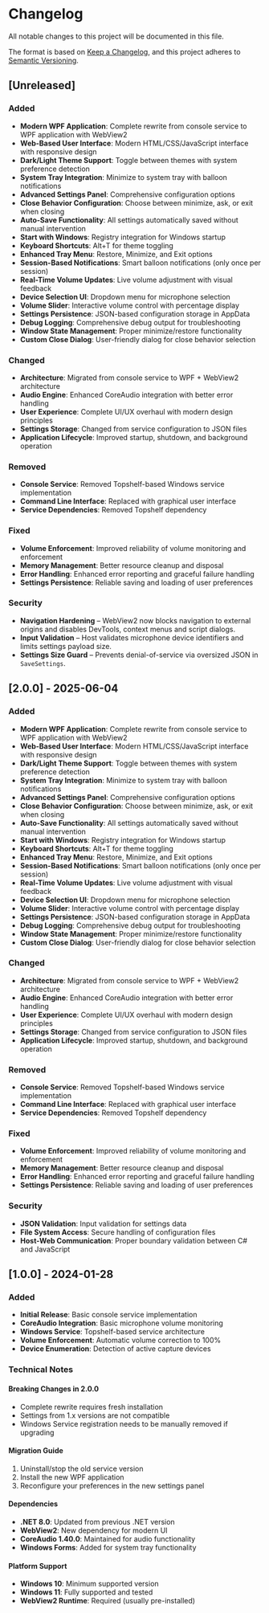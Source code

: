 # Changelog

All notable changes to this project will be documented in this file.

The format is based on [Keep a Changelog](https://keepachangelog.com/en/1.0.0/),
and this project adheres to [Semantic Versioning](https://semver.org/spec/v2.0.0.html).

## [Unreleased]

### Added
- **Modern WPF Application**: Complete rewrite from console service to WPF application with WebView2
- **Web-Based User Interface**: Modern HTML/CSS/JavaScript interface with responsive design
- **Dark/Light Theme Support**: Toggle between themes with system preference detection
- **System Tray Integration**: Minimize to system tray with balloon notifications
- **Advanced Settings Panel**: Comprehensive configuration options
- **Close Behavior Configuration**: Choose between minimize, ask, or exit when closing
- **Auto-Save Functionality**: All settings automatically saved without manual intervention
- **Start with Windows**: Registry integration for Windows startup
- **Keyboard Shortcuts**: Alt+T for theme toggling
- **Enhanced Tray Menu**: Restore, Minimize, and Exit options
- **Session-Based Notifications**: Smart balloon notifications (only once per session)
- **Real-Time Volume Updates**: Live volume adjustment with visual feedback
- **Device Selection UI**: Dropdown menu for microphone selection
- **Volume Slider**: Interactive volume control with percentage display
- **Settings Persistence**: JSON-based configuration storage in AppData
- **Debug Logging**: Comprehensive debug output for troubleshooting
- **Window State Management**: Proper minimize/restore functionality
- **Custom Close Dialog**: User-friendly dialog for close behavior selection

### Changed
- **Architecture**: Migrated from console service to WPF + WebView2 architecture
- **Audio Engine**: Enhanced CoreAudio integration with better error handling
- **User Experience**: Complete UI/UX overhaul with modern design principles
- **Settings Storage**: Changed from service configuration to JSON files
- **Application Lifecycle**: Improved startup, shutdown, and background operation

### Removed
- **Console Service**: Removed Topshelf-based Windows service implementation
- **Command Line Interface**: Replaced with graphical user interface
- **Service Dependencies**: Removed Topshelf dependency

### Fixed
- **Volume Enforcement**: Improved reliability of volume monitoring and enforcement
- **Memory Management**: Better resource cleanup and disposal
- **Error Handling**: Enhanced error reporting and graceful failure handling
- **Settings Persistence**: Reliable saving and loading of user preferences

### Security
- **Navigation Hardening** – WebView2 now blocks navigation to external origins and disables DevTools, context menus and script dialogs.
- **Input Validation** – Host validates microphone device identifiers and limits settings payload size.
- **Settings Size Guard** – Prevents denial-of-service via oversized JSON in `SaveSettings`.

## [2.0.0] - 2025-06-04

### Added
- **Modern WPF Application**: Complete rewrite from console service to WPF application with WebView2
- **Web-Based User Interface**: Modern HTML/CSS/JavaScript interface with responsive design
- **Dark/Light Theme Support**: Toggle between themes with system preference detection
- **System Tray Integration**: Minimize to system tray with balloon notifications
- **Advanced Settings Panel**: Comprehensive configuration options
- **Close Behavior Configuration**: Choose between minimize, ask, or exit when closing
- **Auto-Save Functionality**: All settings automatically saved without manual intervention
- **Start with Windows**: Registry integration for Windows startup
- **Keyboard Shortcuts**: Alt+T for theme toggling
- **Enhanced Tray Menu**: Restore, Minimize, and Exit options
- **Session-Based Notifications**: Smart balloon notifications (only once per session)
- **Real-Time Volume Updates**: Live volume adjustment with visual feedback
- **Device Selection UI**: Dropdown menu for microphone selection
- **Volume Slider**: Interactive volume control with percentage display
- **Settings Persistence**: JSON-based configuration storage in AppData
- **Debug Logging**: Comprehensive debug output for troubleshooting
- **Window State Management**: Proper minimize/restore functionality
- **Custom Close Dialog**: User-friendly dialog for close behavior selection

### Changed
- **Architecture**: Migrated from console service to WPF + WebView2 architecture
- **Audio Engine**: Enhanced CoreAudio integration with better error handling
- **User Experience**: Complete UI/UX overhaul with modern design principles
- **Settings Storage**: Changed from service configuration to JSON files
- **Application Lifecycle**: Improved startup, shutdown, and background operation

### Removed
- **Console Service**: Removed Topshelf-based Windows service implementation
- **Command Line Interface**: Replaced with graphical user interface
- **Service Dependencies**: Removed Topshelf dependency

### Fixed
- **Volume Enforcement**: Improved reliability of volume monitoring and enforcement
- **Memory Management**: Better resource cleanup and disposal
- **Error Handling**: Enhanced error reporting and graceful failure handling
- **Settings Persistence**: Reliable saving and loading of user preferences

### Security
- **JSON Validation**: Input validation for settings data
- **File System Access**: Secure handling of configuration files
- **Host-Web Communication**: Proper boundary validation between C# and JavaScript

## [1.0.0] - 2024-01-28

### Added
- **Initial Release**: Basic console service implementation
- **CoreAudio Integration**: Basic microphone volume monitoring
- **Windows Service**: Topshelf-based service architecture
- **Volume Enforcement**: Automatic volume correction to 100%
- **Device Enumeration**: Detection of active capture devices

### Technical Notes

#### Breaking Changes in 2.0.0
- Complete rewrite requires fresh installation
- Settings from 1.x versions are not compatible
- Windows Service registration needs to be manually removed if upgrading

#### Migration Guide
1. Uninstall/stop the old service version
2. Install the new WPF application
3. Reconfigure your preferences in the new settings panel

#### Dependencies
- **.NET 8.0**: Updated from previous .NET version
- **WebView2**: New dependency for modern UI
- **CoreAudio 1.40.0**: Maintained for audio functionality
- **Windows Forms**: Added for system tray functionality

#### Platform Support
- **Windows 10**: Minimum supported version
- **Windows 11**: Fully supported and tested
- **WebView2 Runtime**: Required (usually pre-installed) 